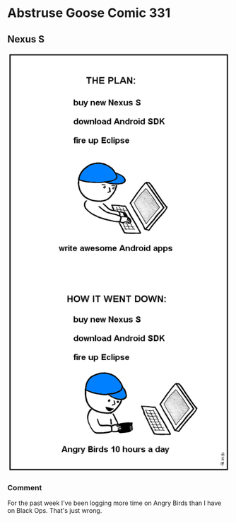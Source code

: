 # Abstruse Goose Comic 331
## Nexus S

![image](Rovio_is_pure_evil.png)
### Comment
For the past week I've been logging more time on Angry Birds than I have on Black Ops.  That's just wrong.
